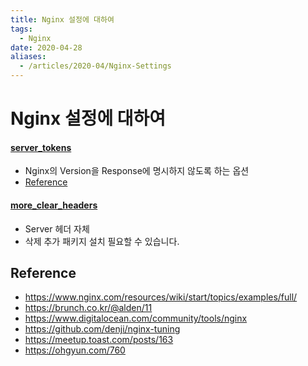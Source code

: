 ```yaml
---
title: Nginx 설정에 대하여
tags:
  - Nginx
date: 2020-04-28
aliases: 
  - /articles/2020-04/Nginx-Settings
---
```

# Nginx 설정에 대하여
#### [server_tokens](http://nginx.org/en/docs/http/ngx_http_core_module.html#server_tokens)
- Nginx의 Version을 Response에 명시하지 않도록 하는 옵션
- [Reference](https://goodgid.github.io/Nginx-Option-Server-Tokens/)

#### [more_clear_headers](https://github.com/openresty/headers-more-nginx-module#more_clear_headers)
- Server 헤더 자체
- 삭제 추가 패키지 설치 필요할 수 있습니다.

## Reference
- <https://www.nginx.com/resources/wiki/start/topics/examples/full/>
- <https://brunch.co.kr/@alden/11>
- <https://www.digitalocean.com/community/tools/nginx>
- <https://github.com/denji/nginx-tuning>
- <https://meetup.toast.com/posts/163>
- <https://ohgyun.com/760>
